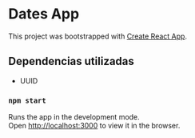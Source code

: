 # Dates App

This project was bootstrapped with [Create React App](https://github.com/facebook/create-react-app).

## Dependencias utilizadas

- UUID

### `npm start`

Runs the app in the development mode.\
Open [http://localhost:3000](http://localhost:3000) to view it in the browser.
